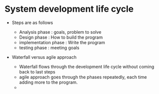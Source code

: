 # System development life cycle 

* Steps are as follows 
	* Analysis phase : goals, problem to solve  
	* Design phase : How to build the program 
	* implementation phase : Write the program 
	* testing phase : meeting goals

* Waterfall versus agile approach 
	* Waterfall flows through the development life cycle without coming back to last steps 
	* agile approach goes through the phases repeatedly, each time adding more to the program.
	* 